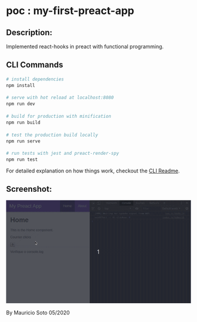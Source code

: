 # poc : my-first-preact-app

## Description:
Implemented react-hooks in preact with functional programming.

## CLI Commands

``` bash
# install dependencies
npm install

# serve with hot reload at localhost:8080
npm run dev

# build for production with minification
npm run build

# test the production build locally
npm run serve

# run tests with jest and preact-render-spy 
npm run test
```

For detailed explanation on how things work, checkout the [CLI Readme](https://github.com/developit/preact-cli/blob/master/README.md).

## Screenshot:


![Demo](/src/assets/demoGif.gif)


By Mauricio Soto
05/2020